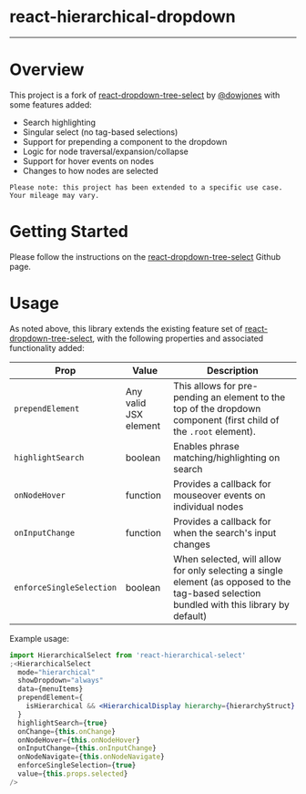 # react-hierarchical-dropdown

---

# Overview

This project is a fork of [react-dropdown-tree-select](https://github.com/dowjones/react-dropdown-tree-select) by [@dowjones](https://github.com/dowjones) with some features added:

- Search highlighting
- Singular select (no tag-based selections)
- Support for prepending a component to the dropdown
- Logic for node traversal/expansion/collapse
- Support for hover events on nodes
- Changes to how nodes are selected

```
Please note: this project has been extended to a specific use case.
Your mileage may vary.
```

# Getting Started

Please follow the instructions on the [react-dropdown-tree-select](https://github.com/dowjones/react-dropdown-tree-select) Github page.

# Usage

As noted above, this library extends the existing feature set of [react-dropdown-tree-select](https://github.com/dowjones/react-dropdown-tree-select), with the following properties and associated functionality added:

| Prop                     | Value                 | Description                                                                                                                                |
| ------------------------ | --------------------- | ------------------------------------------------------------------------------------------------------------------------------------------ |
| `prependElement`         | Any valid JSX element | This allows for pre-pending an element to the top of the dropdown component (first child of the `.root` element).                          |
| `highlightSearch`        | boolean               | Enables phrase matching/highlighting on search                                                                                             |
| `onNodeHover`            | function              | Provides a callback for mouseover events on individual nodes                                                                               |
| `onInputChange`          | function              | Provides a callback for when the search's input changes                                                                                    |
| `enforceSingleSelection` | boolean               | When selected, will allow for only selecting a single element (as opposed to the tag-based selection bundled with this library by default) |

Example usage:

```jsx
import HierarchicalSelect from 'react-hierarchical-select'
;<HierarchicalSelect
  mode="hierarchical"
  showDropdown="always"
  data={menuItems}
  prependElement={
    isHierarchical && <HierarchicalDisplay hierarchy={hierarchyStruct} displayLevels={this.props.displayLevels} />
  }
  highlightSearch={true}
  onChange={this.onChange}
  onNodeHover={this.onNodeHover}
  onInputChange={this.onInputChange}
  onNodeNavigate={this.onNodeNavigate}
  enforceSingleSelection={true}
  value={this.props.selected}
/>
```
